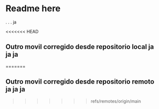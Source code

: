 # Readme here
.
.
.
ja

<<<<<<< HEAD
## Outro movil corregido desde repositorio local ja ja ja
=======
## Outro movil corregido desde repositorio remoto ja ja ja
>>>>>>> refs/remotes/origin/main
